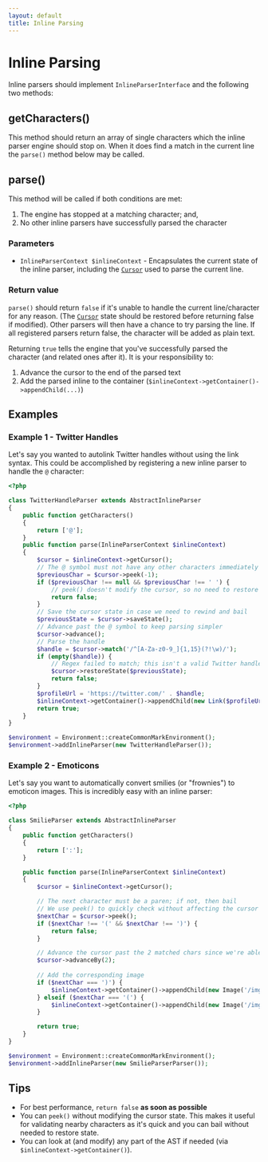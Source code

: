 ```yaml
---
layout: default
title: Inline Parsing
---
```


Inline Parsing
==============

Inline parsers should implement `InlineParserInterface` and the following two methods:

## getCharacters()

This method should return an array of single characters which the inline parser engine should stop on.  When it does find a match in the current line the `parse()` method below may be called.

## parse()

This method will be called if both conditions are met:

1. The engine has stopped at a matching character; and,
2. No other inline parsers have successfully parsed the character

### Parameters

* `InlineParserContext $inlineContext` - Encapsulates the current state of the inline parser, including the [`Cursor`](/0.19/customization/cursor/) used to parse the current line.

### Return value

`parse()` should return `false` if it's unable to handle the current line/character for any reason.  (The [`Cursor`](/0.19/customization/cursor/) state should be restored before returning false if modified). Other parsers will then have a chance to try parsing the line.  If all registered parsers return false, the character will be added as plain text.

Returning `true` tells the engine that you've successfully parsed the character (and related ones after it).  It is your responsibility to:

1. Advance the cursor to the end of the parsed text
2. Add the parsed inline to the container (`$inlineContext->getContainer()->appendChild(...)`)

## Examples

### Example 1 - Twitter Handles

Let's say you wanted to autolink Twitter handles without using the link syntax.  This could be accomplished by registering a new inline parser to handle the `@` character:

~~~php
<?php

class TwitterHandleParser extends AbstractInlineParser
{
    public function getCharacters()
    {
        return ['@'];
    }
    public function parse(InlineParserContext $inlineContext)
    {
        $cursor = $inlineContext->getCursor();
        // The @ symbol must not have any other characters immediately prior
        $previousChar = $cursor->peek(-1);
        if ($previousChar !== null && $previousChar !== ' ') {
            // peek() doesn't modify the cursor, so no need to restore state first
            return false;
        }
        // Save the cursor state in case we need to rewind and bail
        $previousState = $cursor->saveState();
        // Advance past the @ symbol to keep parsing simpler
        $cursor->advance();
        // Parse the handle
        $handle = $cursor->match('/^[A-Za-z0-9_]{1,15}(?!\w)/');
        if (empty($handle)) {
            // Regex failed to match; this isn't a valid Twitter handle
            $cursor->restoreState($previousState);
            return false;
        }
        $profileUrl = 'https://twitter.com/' . $handle;
        $inlineContext->getContainer()->appendChild(new Link($profileUrl, '@' . $handle));
        return true;
    }
}

$environment = Environment::createCommonMarkEnvironment();
$environment->addInlineParser(new TwitterHandleParser());
~~~

### Example 2 - Emoticons

Let's say you want to automatically convert smilies (or "frownies") to emoticon images.  This is incredibly easy with an inline parser:

~~~php
<?php

class SmilieParser extends AbstractInlineParser
{
    public function getCharacters()
    {
        return [':'];
    }

    public function parse(InlineParserContext $inlineContext)
    {
        $cursor = $inlineContext->getCursor();

        // The next character must be a paren; if not, then bail
        // We use peek() to quickly check without affecting the cursor
        $nextChar = $cursor->peek();
        if ($nextChar !== '(' && $nextChar !== ')') {
            return false;
        }

        // Advance the cursor past the 2 matched chars since we're able to parse them successfully
        $cursor->advanceBy(2);
        
        // Add the corresponding image
        if ($nextChar === ')') {
            $inlineContext->getContainer()->appendChild(new Image('/img/happy.png'));
        } elseif ($nextChar === '(') {
            $inlineContext->getContainer()->appendChild(new Image('/img/sad.png'));
        }

        return true;
    }
}

$environment = Environment::createCommonMarkEnvironment();
$environment->addInlineParser(new SmilieParserParser());
~~~

## Tips

* For best performance, `return false` **as soon as possible**
* You can `peek()` without modifying the cursor state. This makes it useful for validating nearby characters as it's quick and you can bail without needed to restore state.
* You can look at (and modify) any part of the AST if needed (via `$inlineContext->getContainer()`).
